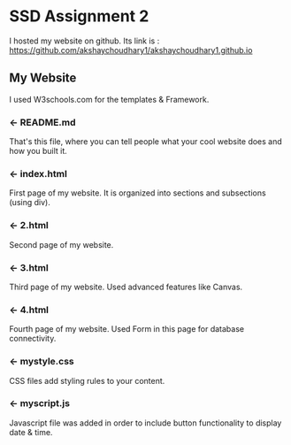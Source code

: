 # SSD Assignment 2

I hosted my website on github. Its link is : https://github.com/akshaychoudhary1/akshaychoudhary1.github.io

## My Website

I used W3schools.com for the templates & Framework.

### ← README.md

That's this file, where you can tell people what your cool website does and how you built it.

### ← index.html

First page of my website.
It is organized into sections and subsections (using div).

### ← 2.html

Second page of my website.

### ← 3.html

Third page of my website.
Used advanced features like Canvas.

### ← 4.html

Fourth page of my website.
Used Form in this page for database connectivity.

### ← mystyle.css

CSS files add styling rules to your content.

### ← myscript.js

Javascript file was added in order to include button functionality to display date & time.
